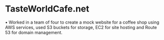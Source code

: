 # TasteWorldCafe.net
• Worked in a team of four to create a mock website for a coffee shop using AWS services, used S3 buckets for storage, EC2 for site hosting and Route 53 for domain management.
